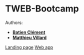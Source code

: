 # TWEB-Bootcamp
Authors:
- [**Batien Clément**](https://github.com/galedric)
- [**Matthieu Villard**](https://github.com/matthieuVillard)

[Landing page](https://matthieuvillard.github.io/TWEB-Bootcamp/)
[Web app](https://mysterious-island-56894.herokuapp.com/)

